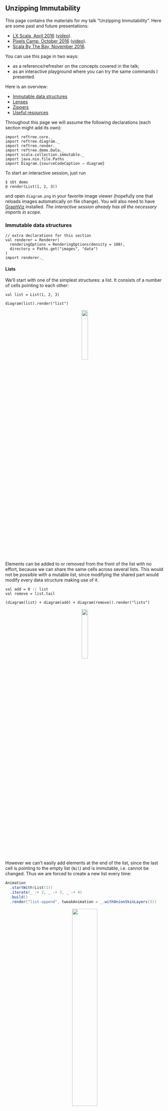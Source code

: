 ## Unzipping Immutability

This page contains the materials for my talk “Unzipping Immutability”.
Here are some past and future presentations:

* [LX Scala, April 2016](http://www.lxscala.com/schedule/#session-2) ([video](https://vimeo.com/162214356)).
* [Pixels Camp, October 2016](https://github.com/PixelsCamp/talks/blob/master/unzipping-immutability_nick-stanchenko.md) ([video](https://www.youtube.com/watch?v=yeMvhuD689A)).
* [Scala By The Bay, November 2016](http://sched.co/7iTv).

You can use this page in two ways:

* as a reference/refresher on the concepts covered in the talk;
* as an interactive playground where you can try the same commands I presented.

Here is an overview:

* [Immutable data structures](#immutable-data-structures)
* [Lenses](#lenses)
* [Zippers](#zippers)
* [Useful resources](#useful-resources)

Throughout this page we will assume the following
declarations (each section might add its own):

```tut:silent
import reftree.core._
import reftree.diagram._
import reftree.render._
import reftree.demo.Data._
import scala.collection.immutable._
import java.nio.file.Paths
import Diagram.{sourceCodeCaption ⇒ diagram}
```

To start an interactive session, just run

```
$ sbt demo
@ render(List(1, 2, 3))
```

and open `diagram.png` in your favorite image viewer (hopefully one that
reloads images automatically on file change). You will also need to have
[GraphViz](http://www.graphviz.org/) installed. *The interactive session
already has all the necessary imports in scope.*

### Immutable data structures

```tut:silent
// extra declarations for this section
val renderer = Renderer(
  renderingOptions = RenderingOptions(density = 100),
  directory = Paths.get("images", "data")
)
import renderer._
```

#### Lists

We’ll start with one of the simplest structures: a list.
It consists of a number of cells pointing to each other:

```tut
val list = List(1, 2, 3)
```

```tut:silent
diagram(list).render("list")
```

<p align="center"><img src="images/data/list.png" width="20%" /></p>

Elements can be added to or removed from the front of the list with no effort,
because we can share the same cells across several lists.
This would not be possible with a mutable list,
since modifying the shared part would modify every data structure making use of it.

```tut
val add = 0 :: list
val remove = list.tail
```

```tut:silent
(diagram(list) + diagram(add) + diagram(remove)).render("lists")
```

<p align="center"><img src="images/data/lists.png" width="20%" /></p>

However we can’t easily add elements at the end of the list, since the last cell
is pointing to the empty list (`Nil`) and is immutable, i.e. cannot be changed.
Thus we are forced to create a new list every time:

```scala
Animation
  .startWith(List(1))
  .iterate(_ :+ 2, _ :+ 3, _ :+ 4)
  .build()
  .render("list-append", tweakAnimation = _.withOnionSkinLayers(3))
```

<p align="center"><img src="images/data/list-append.gif" width="40%" /></p>

This certainly does not look efficient compared to adding elements at the front:

```scala
Animation
  .startWith(List(1))
  .iterate(2 :: _, 3 :: _, 4 :: _)
  .build()
  .render("list-prepend")
```

<p align="center"><img src="images/data/list-prepend.gif" width="20%" /></p>

#### Queues

If we want to add elements on both sides efficiently, we need a different data structure: a queue.
The queue below, also known as a “Banker’s Queue”, has two lists: one for prepending and one for appending.

```tut
val queue1 = Queue(1, 2, 3)
val queue2 = (queue1 :+ 4).tail
```

```tut:silent
(diagram(queue1) + diagram(queue2)).render("queues", _.withVerticalSpacing(1.2))
```

<p align="center"><img src="images/data/queues.png" width="40%" /></p>

This way we can add and remove elements very easily at both ends.
Except when we try to remove an element and the respective list is empty!
In this case the queue will rotate the other list to make use of its elements.
Although this operation is expensive, the usage pattern intended for a queue
makes it rare enough to yield great average (“ammortized”) performance:

```scala
Animation
  .startWith(Queue(1, 2, 3))
  .repeat(3)(_.iterate(2)(q ⇒ q :+ (q.max + 1)).iterate(2)(_.tail))
  .build(Diagram.toStringCaption(_).withAnchor("queue"))
  .render("queue")
```

<p align="center"><img src="images/data/queue.gif" width="40%" /></p>

#### Vectors

One downside common to both lists and queues we saw before is that to get an element by index,
we need to potentially traverse the whole structure. A `Vector` is a powerful data structure
addressing this shortcoming and available in Scala (among other languages, like Clojure).

Internally vectors utilize up to 6 layers of arrays, where 32 elements sit on the first layer,
1024 — on the second, 32^3 — on the third, etc.
Therefore getting any element by its index requires at most 6 pointer dereferences,
which can be deemed constant time (yes, the trick is that the number of elements that can
be stored is limited by 2^31).

The internal 32-element arrays form the basic structural sharing blocks.
For small vectors they will be recreated on most operations:

```tut
val vector1 = (1 to 20).toVector
val vector2 = vector1 :+ 21
```

```tut:silent
(diagram(vector1) + diagram(vector2)).render("vectors", _.withVerticalSpacing(2))
```

<p align="center"><img src="images/data/vectors.png" width="100%" /></p>

However as more layers leap into action, a huge chunk of the data can be shared:

```tut
val vector1 = (1 to 100).toVector
val vector2 = vector1 :+ 21
```

```tut:silent
(diagram(vector1) + diagram(vector2)).render("big-vectors", _.withVerticalSpacing(2))
```

<p align="center"><img src="images/data/big-vectors.png" width="100%" /></p>

If you want to know more, this structure is covered in great detail by Jean Niklas L’orange
[in his blog](http://hypirion.com/musings/understanding-persistent-vector-pt-1).
I also highly recommend watching [this talk](https://www.youtube.com/watch?v=pNhBQJN44YQ) by Daniel Spiewak.

#### Finger Trees

To conclude this section, I would like to share a slightly less popular, but beautifully designed
data structure called “finger tree” described in [this paper](http://www.cs.ox.ac.uk/ralf.hinze/publications/FingerTrees.pdf)
by Hinze and Paterson. Enjoy the read and this animation of a finger tree getting filled with some numbers:

```scala
import de.sciss.fingertree.{FingerTree, Measure}
import reftree.contrib.FingerTreeInstances._

implicit val measure = Measure.Indexed

Animation
  .startWith(FingerTree(1))
  .iterateWithIndex(21)((t, i) ⇒ t :+ (i + 1))
  .build(Diagram(_).withCaption("Finger Tree").withAnchor("tree"))
  .render("finger", _.withDensity(75).withVerticalSpacing(2))
```

<p align="center"><img src="images/data/finger.gif" width="100%" /></p>

### Lenses

So far we were looking into “standard” data structures,
but in our code we often have to deal with custom data structures comprising our domain model.
Updating this sort of data can be tricky if it’s immutable.
For case classes Scala gives us the `copy` method:

```scala
case class Employee(
  name: String,
  salary: Long
)
```

```tut
employee
val raisedEmployee = employee.copy(salary = employee.salary + 10)
```

However once composition comes into play, the resulting nested immutable data structures
would require a lot of `copy` calls:

```scala
case class Employee(
  name: String,
  salary: Long
)

case class Startup(
  name: String,
  founder: Employee,
  team: List[Employee]
)
```

```tut
startup
val raisedFounder = startup.copy(
  founder = startup.founder.copy(
    salary = startup.founder.salary + 10
  )
)
```

```tut:silent
// extra declarations for this section
import reftree.contrib.SimplifiedInstances.list
import reftree.contrib.LensInstances._

val renderer = Renderer(
  renderingOptions = RenderingOptions(density = 100),
  directory = Paths.get("images", "lenses")
)
import renderer._
```

```tut:silent
(diagram(startup) + diagram(raisedFounder)).render("startup")
```

<p align="center"><img src="images/lenses/startup.png" width="100%" /></p>

Ouch!

A common solution to this problem is a “lens”.
In the simplest case a lens is a pair of functions to get and set a value of type `B` inside a value of type `A`.
It’s called a lens because it focuses on some part of the data and allows to update it.
For example, here is a lens that focuses on an employee’s salary
(using the excellent [Monocle library](https://github.com/julien-truffaut/Monocle)):

```tut
import monocle.macros.GenLens

val salaryLens = GenLens[Employee](_.salary)

salaryLens.get(startup.founder)
salaryLens.modify(s => s + 10)(startup.founder)
```

```tut:silent
diagram(LensFocus(salaryLens, startup.founder)).render("salaryLens")
```

<p align="center"><img src="images/lenses/salaryLens.png" width="40%" /></p>

We can also define a lens that focuses on the startup’s founder:

```tut
val founderLens = GenLens[Startup](_.founder)

founderLens.get(startup)
```

```tut:silent
diagram(LensFocus(founderLens, startup)).render("founderLens")
```

<p align="center"><img src="images/lenses/founderLens.png" width="100%" /></p>

It’s not apparent yet how this would help, but the trick is that lenses can be composed:

```tut
val founderSalaryLens = founderLens composeLens salaryLens

founderSalaryLens.get(startup)
founderSalaryLens.modify(s => s + 10)(startup)
```

```tut:silent
diagram(LensFocus(founderSalaryLens, startup)).render("founderSalaryLens")
```

<p align="center"><img src="images/lenses/founderSalaryLens.png" width="100%" /></p>

One interesting thing is that lenses can focus on anything, not just direct attributes of the data.
Here is a traversal — a more generic kind of lens — that focuses on all vowels in a string:

```tut:silent
diagram(LensFocus(vowelTraversal, "example")).render("vowelTraversal")
```

<p align="center"><img src="images/lenses/vowelTraversal.png" width="40%" /></p>

We can use it to give our founder a funny name:

```tut
val employeeNameLens = GenLens[Employee](_.name)
val founderVowelTraversal = founderLens composeLens employeeNameLens composeTraversal vowelTraversal

founderVowelTraversal.modify(v => v.toUpper)(startup)
```

```tut:silent
diagram(LensFocus(founderVowelTraversal, startup)).render("founderVowelTraversal")
```

<p align="center"><img src="images/lenses/founderVowelTraversal.png" width="100%" /></p>

So far we have replaced the `copy` boilerplate with a number of lens declarations.
However most of the time our goal is just to update data.

In Scala there is a great library called [quicklens](https://github.com/adamw/quicklens)
that allows to do exactly that, creating all the necessary lenses under the hood:

```tut
import com.softwaremill.quicklens._

val raisedCeo = startup.modify(_.founder.salary).using(s => s + 10)
```

You might think this is approaching the syntax for updating mutable data,
but actually we have already surpassed it, since lenses are much more flexible:


```tut
val raisedEveryone = startup.modifyAll(_.founder.salary, _.team.each.salary).using(s => s + 10)
```


### Zippers

In our domain models we are often faced with recursive data structures.
Consider this example:

```scala
case class Employee(
  name: String,
  salary: Long
)

case class Hierarchy(
  employee: Employee,
  team: List[Hierarchy]
)

case class Company(
  name: String,
  hierarchy: Hierarchy
)
```

The `Hierarchy` class refers to itself.
Let’s grab a company object and display its hierarchy as a tree:

```tut:silent
// extra declarations for this section
import zipper._
import reftree.contrib.SimplifiedInstances.option
import reftree.contrib.ZipperInstances._

val renderer = Renderer(
  renderingOptions = RenderingOptions(density = 100),
  directory = Paths.get("images", "zippers")
)
import renderer._
```

```tut:silent
diagram(company.hierarchy).render("company")
```

<p align="center"><img src="images/zippers/company.png" width="100%" /></p>

What if we want to navigate through this tree and modify it along the way?
We can use [lenses](#lenses), but the recursive nature of the tree allows for a better solution.

This solution is called a “Zipper”, and was introduced by Gérard Huet in 1997.
It consists of a “cursor” pointing to a location anywhere in the tree — “current focus”.
The cursor can be moved freely with operations like `moveDownLeft`, `moveRight`, `moveUp`, etc.
Current focus can be updated, deleted, or new nodes can be inserted to its left or right.
Zippers are immutable, and every operation returns a new Zipper.
All the changes made to the tree can be committed, yielding a new modified version of the original tree.

Here is how we would insert a new employee into the hierarchy:

```tut:silent
val updatedHierarchy = Zipper(company.hierarchy).moveDownRight.moveDownRight.insertRight(newHire).commit
```

```tut:silent
(diagram(company.hierarchy) + diagram(updatedHierarchy)).render("updatedHierarchy")
```

<p align="center"><img src="images/zippers/updatedHierarchy.png" width="100%" /></p>

My [zipper library](https://github.com/stanch/zipper#zipper--an-implementation-of-huets-zipper)
provides a few useful movements and operations.

Let’s consider a simpler recursive data structure:

```scala
case class Tree(x: Int, c: List[Tree] = List.empty)
```

and a simple tree:

```tut
simpleTree
```

```tut:silent
diagram(simpleTree).render("simpleTree")
```

<p align="center"><img src="images/zippers/simpleTree.png" width="50%" /></p>

When we wrap a Zipper around this tree, it does not look very interesting yet:

```tut:silent
val zipper1 = Zipper(simpleTree)
```

```tut:silent
(diagram(simpleTree) + diagram(zipper1)).render("zipper1")
```

<p align="center"><img src="images/zippers/zipper1.png" width="50%" /></p>

We can see that it just points to the original tree and has some other empty fields.
More specifically, a Zipper consists of four pointers:

```scala
case class Zipper[A](
  left: List[A],           // left siblings of the focus
  focus: A,                // the current focus
  right: List[A],          // right siblings of the focus
  top: Option[Zipper[A]]   // the parent zipper
)
```

In this case the focus is the root of the tree, which has no siblings,
and the parent zipper does not exist, since we are at the top level.

One thing we can do right away is modify the focus:

```tut:silent
val zipper2 = zipper1.update(focus ⇒ focus.copy(x = focus.x + 99))
```

```tut:silent
(diagram(simpleTree) + diagram(zipper1) + diagram(zipper2)).render("zipper2")
```

<p align="center"><img src="images/zippers/zipper2.png" width="50%" /></p>

We just created a new tree! To obtain it, we have to commit the changes:

```tut:silent
val tree2 = zipper2.commit
```

```tut:silent
(diagram(simpleTree) + diagram(tree2)).render("tree2")
```

<p align="center"><img src="images/zippers/tree2.png" width="50%" /></p>

If you were following closely,
you would notice that nothing spectacular happened yet:
we could’ve easily obtained the same result by modifying the tree directly:

```tut:silent
val tree2b = simpleTree.copy(x = simpleTree.x + 99)

assert(tree2b == tree2)
```

The power of Zipper becomes apparent when we go one or more levels deep.
To move down the tree, we “unzip” it, separating the child nodes into
the focused node and its left and right siblings:

```tut:silent
val zipper2 = zipper1.moveDownLeft
```

```tut:silent
(diagram(zipper1) + diagram(zipper2)).render("zipper1+2")
```

<p align="center"><img src="images/zippers/zipper1+2.png" width="50%" /></p>

The new Zipper links to the old one,
which will allow us to return to the root of the tree when we are done applying changes.
This link however prevents us from seeing the picture clearly.
Let’s elide the parent field:

```tut:silent
import reftree.contrib.SimplifiedInstances.zipper
```

```tut:silent
diagram(zipper2).render("zipper2b")
```

<p align="center"><img src="images/zippers/zipper2b.png" width="50%" /></p>

Great! We have `2` in focus and `3, 4, 5` as right siblings. What happens if we move right a bit?

```tut:silent
val zipper3 = zipper2.moveRightBy(2)
```

```tut:silent
diagram(zipper3).render("zipper3")
```

<p align="center"><img src="images/zippers/zipper3.png" width="50%" /></p>

This is interesting! Notice that the left siblings are “inverted”.
This allows to move left and right in constant time, because the sibling
adjacent to the focus is always at the head of the list.

This also allows us to insert new siblings easily:

```tut:silent
val zipper4 = zipper3.insertLeft(Tree(34))
```

```tut:silent
diagram(zipper4).render("zipper4")
```

<p align="center"><img src="images/zippers/zipper4.png" width="50%" /></p>

And, as you might know, we can delete nodes and update the focus:

```tut:silent
val zipper5 = zipper4.deleteAndMoveRight.set(Tree(45))
```

```tut:silent
diagram(zipper5).render("zipper5")
```

<p align="center"><img src="images/zippers/zipper5.png" width="50%" /></p>

Finally, when we move up, the siblings at the current level are “zipped”
together and their parent node is updated:

```tut:silent
val zipper6 = zipper5.moveUp
```

```tut:silent
diagram(zipper6).render("zipper6")
```

<p align="center"><img src="images/zippers/zipper6.png" width="50%" /></p>

You can probably guess by now that `.commit` is a shorthand for going
all the way up (applying all the changes) and returning the focus:

```tut:silent
val tree3a = zipper5.moveUp.focus
val tree3b = zipper5.commit

assert(tree3a == tree3b)
```

Here is an animation of the navigation process:

```scala
val movement = Animation
  .startWith(Zipper(Data.simpleTree))
  .iterate(
    _.moveDownLeft,
    _.moveRight, _.moveRight, _.moveRight,
    _.moveDownLeft,
    _.moveRight, _.moveLeft,
    _.top.get,
    _.moveLeft, _.moveLeft, _.moveLeft,
    _.top.get
  )

val trees = movement
  .build(z ⇒ Diagram(ZipperFocus(z, Data.simpleTree)).withCaption("Tree").withAnchor("tree"))
  .toNamespace("tree")

val zippers = movement
  .build(Diagram(_).withCaption("Zipper").withAnchor("zipper").withColor(2))
  .toNamespace("zipper")

(trees addInParallel zippers).render("tree+zipper")
```

<p align="center"><img src="images/zippers/tree+zipper.gif" /></p>

### Useful resources

#### Books, papers and talks

* [Purely functional data structures](http://www.amazon.com/Purely-Functional-Structures-Chris-Okasaki/dp/0521663504) by Chris Okasaki,
  and/or [his PhD thesis](https://www.cs.cmu.edu/~rwh/theses/okasaki.pdf) — *the* introduction to immutable data structures
* [What’s new in purely functional data structures since Okasaki](http://cstheory.stackexchange.com/a/1550) — an excellent StackExchange answer
  with pointers for further reading
* [Extreme cleverness](https://www.youtube.com/watch?v=pNhBQJN44YQ) by Daniel Spiewak — a superb talk
  covering several immutable data structures (implemented [here](https://github.com/djspiewak/extreme-cleverness))
* [Understanding Clojure’s Persistent Vectors, part 1](http://hypirion.com/musings/understanding-persistent-vector-pt-1)
  and [part 2](http://hypirion.com/musings/understanding-persistent-vector-pt-2) — a series of blog posts by Jean Niklas L’orange
* [Finger Trees](http://www.cs.ox.ac.uk/ralf.hinze/publications/FingerTrees.pdf) and
  [1-2 Brother Trees](http://www.cs.ox.ac.uk/ralf.hinze/publications/Brother12.pdf) described by Hinze and Paterson
* [Huet’s original Zipper paper](https://www.st.cs.uni-saarland.de/edu/seminare/2005/advanced-fp/docs/huet-zipper.pdf) — a great short read
  introducing the Zipper
* [Weaving a web](http://dspace.library.uu.nl/bitstream/handle/1874/2532/2001-33.pdf) by Hinze and Jeuring —
  another interesting Zipper-like approach

#### Scala libraries

* [zipper](https://github.com/stanch/zipper) — my Zipper implementation
* [Monocle](https://github.com/julien-truffaut/Monocle) — an “optics” library
* [Quicklens](https://github.com/adamw/quicklens) — a simpler way to update nested case classes
* [FingerTree](https://github.com/Sciss/FingerTree) — an implementation of the Finger Tree data structure
